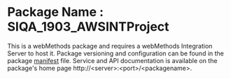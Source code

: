 # Package Name : SIQA_1903_AWSINTProject
This is a webMethods package and requires a webMethods Integration Server to host it. Package versioning and configuration can be found in the package [manifest](./SIQA_1903_AWSINTProject/manifest.v3) file. Service and API documentation is available on the package's home page http://&lt;server&gt;:&lt;port&gt;/&lt;packagename>.